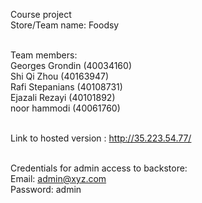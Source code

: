 
Course project <br/>
Store/Team name: Foodsy<br/><br/>

Team members: <br/>
Georges Grondin (40034160)<br/>
Shi Qi Zhou (40163947)<br/>
Rafi Stepanians (40108731)<br/>
Ejazali Rezayi (40101892)<br/>
noor hammodi (40061760)<br/><br/>

Link to hosted version : 	<a href="http://35.223.54.77/">http://35.223.54.77/</a><br/><br/>

Credentials for admin access to backstore:<br/>
    Email: admin@xyz.com<br/>
    Password: admin<br/>

